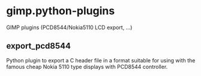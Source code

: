 gimp.python-plugins
===================

GIMP plugins (PCD8544/Nokia5110 LCD export, ...)

## export_pcd8544
Python plugin to export a C header file in a format suitable for using with the famous cheap Nokia 5110 type displays with PCD8544 controller.
